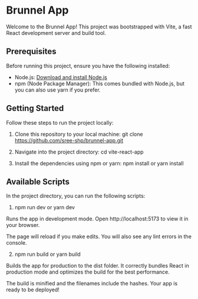 # Brunnel App

Welcome to the Brunnel App! This project was bootstrapped with Vite, a fast React development server and build tool.

## Prerequisites

Before running this project, ensure you have the following installed:

- Node.js: [Download and install Node.js](https://nodejs.org/)
- npm (Node Package Manager): This comes bundled with Node.js, but you can also use yarn if you prefer.

## Getting Started

Follow these steps to run the project locally:

1. Clone this repository to your local machine:
   git clone https://github.com/sree-shp/brunnel-app.git

2. Navigate into the project directory:
   cd vite-react-app

3. Install the dependencies using npm or yarn:
   npm install
   or
   yarn install

## Available Scripts

In the project directory, you can run the following scripts:

1. npm run dev or yarn dev

Runs the app in development mode.
Open http://localhost:5173 to view it in your browser.

The page will reload if you make edits.
You will also see any lint errors in the console.

2. npm run build or yarn build

Builds the app for production to the dist folder.
It correctly bundles React in production mode and optimizes the build for the best performance.

The build is minified and the filenames include the hashes.
Your app is ready to be deployed!
